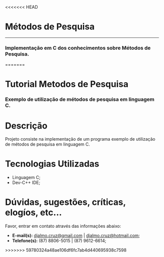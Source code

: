 <<<<<<< HEAD
<h1>Métodos de Pesquisa</h1>

<hr />

<h3>Implementação em C dos conhecimentos sobre Métodos de Pesquisa.</h3>
=======
<h1>Tutorial Metodos de Pesquisa</h1>
<h3>Exemplo de utilização de métodos de pesquisa em linguagem C.</h3>

<h1>Descrição</h1>
<p>Projeto consiste na implementação de um programa exemplo de utilização de métodos de pesquisa em linguagem C.</p>

<h1>Tecnologias Utilizadas</h1>
<ul>
<li>Linguagem C;</li>
<li>Dev-C++ IDE;</li>
</ul>

<h1>Dúvidas, sugestões, críticas, elogíos, etc...</h1>
<p>Favor, entrar em contato através das informações abaixo:</p>
<ul>
<li><strong>E-mail(s):</strong> <a href="mailto:djalmo.cruz@gmail.com">djalmo.cruz@gmail.com</a> | <a href="mailto:djalmo.cruz@hotmail.com">djalmo.cruz@hotmail.com</a>;</li>
<li><strong>Telefone(s):</strong> (87) 8806-5015 | (87) 9612-6614;</li>
</ul>
>>>>>>> 59780324a48ae106df6fc7ab4d440695938c7598
